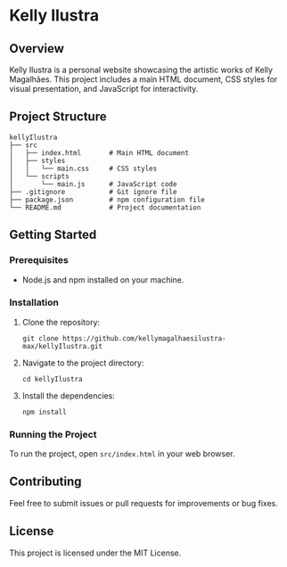 # Kelly Ilustra

## Overview
Kelly Ilustra is a personal website showcasing the artistic works of Kelly Magalhães. This project includes a main HTML document, CSS styles for visual presentation, and JavaScript for interactivity.

## Project Structure
```
kellyIlustra
├── src
│   ├── index.html       # Main HTML document
│   ├── styles
│   │   └── main.css     # CSS styles
│   └── scripts
│       └── main.js      # JavaScript code
├── .gitignore           # Git ignore file
├── package.json         # npm configuration file
└── README.md            # Project documentation
```

## Getting Started

### Prerequisites
- Node.js and npm installed on your machine.

### Installation
1. Clone the repository:
   ```
   git clone https://github.com/kellymagalhaesilustra-max/kellyIlustra.git
   ```
2. Navigate to the project directory:
   ```
   cd kellyIlustra
   ```
3. Install the dependencies:
   ```
   npm install
   ```

### Running the Project
To run the project, open `src/index.html` in your web browser.

## Contributing
Feel free to submit issues or pull requests for improvements or bug fixes.

## License
This project is licensed under the MIT License.